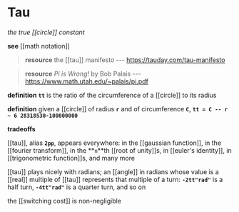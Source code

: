 # Tau

_the true [[circle]] constant_

**see** [[math notation]]

> **resource** the [[tau]] manifesto --- <https://tauday.com/tau-manifesto>

> **resource** _Pi is Wrong!_ by Bob Palais --- <https://www.math.utah.edu/~palais/pi.pdf>

**definition** **`tt`** is the ratio of the circumference of a [[circle]] to its radius

**definition** given a [[circle]] of radius **`r`** and of circumference **`C`**, **`tt = C -- r ~ 6 28318530-100000000`**

**tradeoffs**

[[tau]], alias **`2pp`**, appears everywhere: in the [[gaussian function]], in the [[fourier transform]], in the **`n`**th [[root of unity]]s, in [[euler's identity]], in [[trigonometric function]]s, and many more

[[tau]] plays nicely with radians; an [[angle]] in radians whose value is a [[real]] multiple of [[tau]] represents that multiple of a turn: **`-2tt"rad"`** is a half turn, **`-4tt"rad"`** is a quarter turn, and so on

the [[switching cost]] is non-negligible

